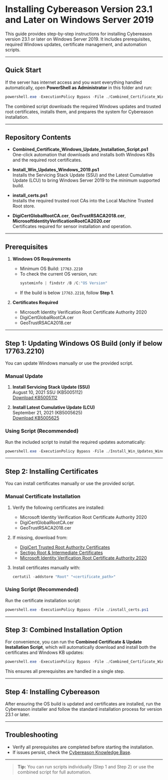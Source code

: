 # Installing Cybereason Version 23.1 and Later on Windows Server 2019

This guide provides step-by-step instructions for installing Cybereason version 23.1 or later on Windows Server 2019. It includes prerequisites, required Windows updates, certificate management, and automation scripts.

---

## Quick Start

If the server has internet access and you want everything handled automatically, open **PowerShell as Administrator** in this folder and run:

```powershell
powershell.exe -ExecutionPolicy Bypass -File ./Combined_Certificate_Windows_Update_Installation_Script.ps1
```

The combined script downloads the required Windows updates and trusted root certificates, installs them, and prepares the system for Cybereason installation.

---

## Repository Contents

- **Combined_Certificate_Windows_Update_Installation_Script.ps1**  
  One-click automation that downloads and installs both Windows KBs and the required root certificates.

- **Install_Win_Updates_Windows_2019.ps1**  
  Installs the Servicing Stack Update (SSU) and the Latest Cumulative Update (LCU) to bring Windows Server 2019 to the minimum supported build.

- **install_certs.ps1**  
  Installs the required trusted root CAs into the Local Machine Trusted Root store.

- **DigiCertGlobalRootCA.cer**, **GeoTrustRSACA2018.cer**, **MicrosoftIdentityVerificationRootCA2020.cer**  
  Certificates required for sensor installation and operation.

---

## Prerequisites

1. **Windows OS Requirements**
   - Minimum OS Build: `17763.2210`
   - To check the current OS version, run:
     ```powershell
     systeminfo | findstr /B /C:"OS Version"
     ```
   - If the build is below `17763.2210`, follow **Step 1**.

2. **Certificates Required**
   - Microsoft Identity Verification Root Certificate Authority 2020  
   - DigiCertGlobalRootCA.cer  
   - GeoTrustRSACA2018.cer  

---

## Step 1: Updating Windows OS Build (only if below 17763.2210)

You can update Windows manually or use the provided script.

### Manual Update

1. **Install Servicing Stack Update (SSU)**  
   August 10, 2021 SSU (KB5005112)  
   [Download KB5005112](https://catalog.s.download.windowsupdate.com/d/msdownload/update/software/secu/2021/08/windows10.0-kb5005112-x64_81d09dc6978520e1a6d44b3b15567667f83eba2c.msu)

2. **Install Latest Cumulative Update (LCU)**  
   September 21, 2021 (KB5005625)  
   [Download KB5005625](https://catalog.s.download.windowsupdate.com/c/msdownload/update/software/updt/2021/09/windows10.0-kb5005625-x64_9a7d6abe389d940e08d759243c981670c33c71f5.msu)

### Using Script (Recommended)

Run the included script to install the required updates automatically:

```powershell
powershell.exe -ExecutionPolicy Bypass -File ./Install_Win_Updates_Windows_2019.ps1
```

---

## Step 2: Installing Certificates

You can install certificates manually or use the provided script.

### Manual Certificate Installation

1. Verify the following certificates are installed:
   - Microsoft Identity Verification Root Certificate Authority 2020  
   - DigiCertGlobalRootCA.cer  
   - GeoTrustRSACA2018.cer  

2. If missing, download from:
   - [DigiCert Trusted Root Authority Certificates](https://www.digicert.com/kb/digicert-root-certificates.htm)  
   - [Sectigo Root & Intermediate Certificates](https://support.sectigo.com/articles/Knowledge/Sectigo-Intermediate-Certificates)  
   - [Microsoft Identity Verification Root Certificate Authority 2020](https://www.microsoft.com/pkiops/certs/microsoft%20identity%20verification%20root%20certificate%20authority%202020.crt)

3. Install certificates manually with:
   ```powershell
   certutil -addstore "Root" "<certificate_path>"
   ```

### Using Script (Recommended)

Run the certificate installation script:

```powershell
powershell.exe -ExecutionPolicy Bypass -File ./install_certs.ps1
```

---

## Step 3: Combined Installation Option

For convenience, you can run the **Combined Certificate & Update Installation Script**, which will automatically download and install both the certificates and Windows KB updates:

```powershell
powershell.exe -ExecutionPolicy Bypass -File ./Combined_Certificate_Windows_Update_Installation_Script.ps1
```

This ensures all prerequisites are handled in a single step.

---

## Step 4: Installing Cybereason

After ensuring the OS build is updated and certificates are installed, run the Cybereason installer and follow the standard installation process for version 23.1 or later.

---

## Troubleshooting

- Verify all prerequisites are completed before starting the installation.  
- If issues persist, check the [Cybereason Knowledge Base](https://www.nest.cybereason.com).

---

> **Tip:** You can run scripts individually (Step 1 and Step 2) or use the combined script for full automation.
